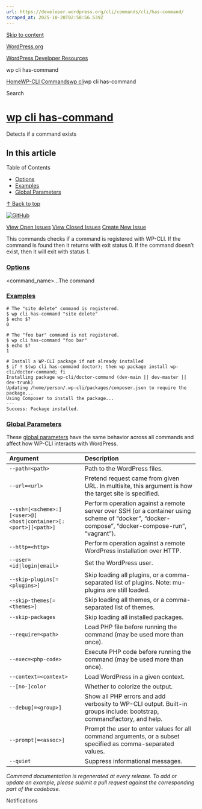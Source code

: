 ```yaml
---
url: https://developer.wordpress.org/cli/commands/cli/has-command/
scraped_at: 2025-10-20T02:58:56.539Z
---
```


[Skip to content](https://developer.wordpress.org/cli/commands/cli/has-command/#wp--skip-link--target)

[WordPress.org](https://wordpress.org/)

[WordPress Developer Resources](https://developer.wordpress.org/)

wp cli has-command


[Home](https://developer.wordpress.org/)[WP-CLI Commands](https://developer.wordpress.org/cli/commands/)[wp cli](https://developer.wordpress.org/cli/commands/cli/)wp cli has-command

Search

# [wp cli has-command](https://developer.wordpress.org/cli/commands/cli/has-command/)

Detects if a command exists

## In this article

Table of Contents

- [Options](https://developer.wordpress.org/cli/commands/cli/has-command/#options)
- [Examples](https://developer.wordpress.org/cli/commands/cli/has-command/#examples)
- [Global Parameters](https://developer.wordpress.org/cli/commands/cli/has-command/#global-parameters)

[↑ Back to top](https://developer.wordpress.org/cli/commands/cli/has-command/#wp--skip-link--target)

[![GitHub](https://make.wordpress.org/cli/wp-content/plugins/wporg-cli/assets/images/github-mark.svg)](https://github.com/wp-cli/wp-cli)

[View Open Issues](https://github.com/login?return_to=%2Fissues%3Fq%3Dlabel%3Acommand%3Acli-has-command+sort%3Aupdated-desc+org%3Awp-cli+is%3Aopen) [View Closed Issues](https://github.com/login?return_to=%2Fissues%3Fq%3Dlabel%3Acommand%3Acli-has-command+sort%3Aupdated-desc+org%3Awp-cli+is%3Aclosed) [Create New Issue](https://github.com/wp-cli/wp-cli/issues/new)

This commands checks if a command is registered with WP-CLI. If the command is found then it returns with exit status 0. If the command doesn’t exist, then it will exit with status 1.

### [Options](https://developer.wordpress.org/cli/commands/cli/has-command/\#options)

<command\_name>…The command

### [Examples](https://developer.wordpress.org/cli/commands/cli/has-command/\#examples)

```
# The "site delete" command is registered.
$ wp cli has-command "site delete"
$ echo $?
0

# The "foo bar" command is not registered.
$ wp cli has-command "foo bar"
$ echo $?
1

# Install a WP-CLI package if not already installed
$ if ! $(wp cli has-command doctor); then wp package install wp-cli/doctor-command; fi
Installing package wp-cli/doctor-command (dev-main || dev-master || dev-trunk)
Updating /home/person/.wp-cli/packages/composer.json to require the package...
Using Composer to install the package...
---
Success: Package installed.

```

### [Global Parameters](https://developer.wordpress.org/cli/commands/cli/has-command/\#global-parameters)

These [global parameters](https://make.wordpress.org/cli/handbook/config/) have the same behavior across all commands and affect how WP-CLI interacts with WordPress.

| **Argument** | **Description** |
| :-- | :-- |
| `--path=<path>` | Path to the WordPress files. |
| `--url=<url>` | Pretend request came from given URL. In multisite, this argument is how the target site is specified. |
| `--ssh=[<scheme>:][<user>@]<host\|container>[:<port>][<path>]` | Perform operation against a remote server over SSH (or a container using scheme of “docker”, “docker-compose”, “docker-compose-run”, “vagrant”). |
| `--http=<http>` | Perform operation against a remote WordPress installation over HTTP. |
| `--user=<id\|login\|email>` | Set the WordPress user. |
| `--skip-plugins[=<plugins>]` | Skip loading all plugins, or a comma-separated list of plugins. Note: mu-plugins are still loaded. |
| `--skip-themes[=<themes>]` | Skip loading all themes, or a comma-separated list of themes. |
| `--skip-packages` | Skip loading all installed packages. |
| `--require=<path>` | Load PHP file before running the command (may be used more than once). |
| `--exec=<php-code>` | Execute PHP code before running the command (may be used more than once). |
| `--context=<context>` | Load WordPress in a given context. |
| `--[no-]color` | Whether to colorize the output. |
| `--debug[=<group>]` | Show all PHP errors and add verbosity to WP-CLI output. Built-in groups include: bootstrap, commandfactory, and help. |
| `--prompt[=<assoc>]` | Prompt the user to enter values for all command arguments, or a subset specified as comma-separated values. |
| `--quiet` | Suppress informational messages. |

_Command documentation is regenerated at every release. To add or update an example, please submit a pull request against the corresponding part of the codebase._

Notifications